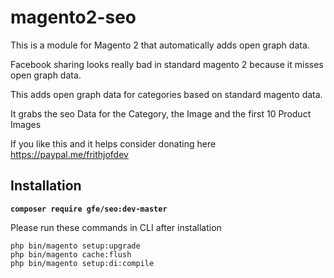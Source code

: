 # magento2-seo

This is a module for Magento 2 that automatically adds open graph data.

Facebook sharing looks really bad in standard magento 2 because it misses open graph data.

This adds open graph data for categories based on standard magento data.

It grabs the seo Data for the Category, the Image and the first 10 Product Images

If you like this and it helps consider donating here https://paypal.me/frithjofdev

## Installation

**`composer require gfe/seo:dev-master`**

Please run these commands in CLI after installation

    php bin/magento setup:upgrade
    php bin/magento cache:flush
    php bin/magento setup:di:compile
